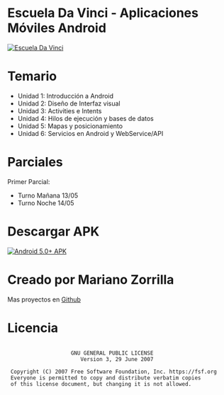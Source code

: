 # Escuela Da Vinci - Aplicaciones Móviles Android

[![Escuela Da Vinci](https://i.imgur.com/kWZBmXQ.jpg)](https://github.com/mkiisoft/davinci "Joke Generator APK")

# Temario

* Unidad 1: Introducción a Android
* Unidad 2: Diseño de Interfaz visual
* Unidad 3: Activities e Intents
* Unidad 4: Hilos de ejecución y bases de datos
* Unidad 5: Mapas y posicionamiento
* Unidad 6: Servicios en Android y WebService/API

# Parciales

Primer Parcial:
- Turno Mañana 13/05
- Turno Noche 14/05

# Descargar APK
[![Android 5.0+ APK](https://i.imgur.com/sBm241c.png)](http://bit.ly/AndroidDaVinci "Da Vinci Android APK")

# Creado por Mariano Zorrilla

Mas proyectos en [Github](https://github.com/mkiisoft)

# Licencia

```

                    GNU GENERAL PUBLIC LICENSE
                       Version 3, 29 June 2007

 Copyright (C) 2007 Free Software Foundation, Inc. https://fsf.org
 Everyone is permitted to copy and distribute verbatim copies
 of this license document, but changing it is not allowed.
```
